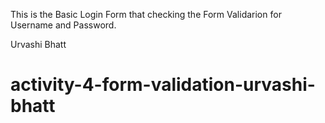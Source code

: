 This is the Basic Login Form that checking the Form Validarion for Username and Password.

Urvashi Bhatt

# activity-4-form-validation-urvashi-bhatt

